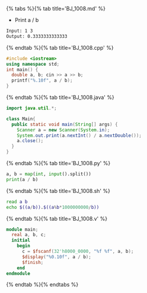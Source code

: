{% tabs %}{% tab title='BJ_1008.md' %}

* Print a / b

```txt
Input: 1 3
Output: 0.3333333333333
```

{% endtab %}{% tab title='BJ_1008.cpp' %}

```cpp
#include <iostream>
using namespace std;
int main() {
  double a, b; cin >> a >> b;
  printf("%.10f", a / b);
}
```

{% endtab %}{% tab title='BJ_1008.java' %}

```java
import java.util.*;

class Main{
  public static void main(String[] args) {
    Scanner a = new Scanner(System.in);
    System.out.print(a.nextInt() / a.nextDouble());
    a.close();
  }
}
```

{% endtab %}{% tab title='BJ_1008.py' %}

```py
a, b = map(int, input().split())
print(a / b)
```

{% endtab %}{% tab title='BJ_1008.sh' %}

```sh
read a b
echo $((a/b)).$((a%b*1000000000/b))
```

{% endtab %}{% tab title='BJ_1008.v' %}

```v
module main;
  real a, b, c;
  initial
    begin
      c = $fscanf(32'h8000_0000, "%f %f", a, b);
      $display("%0.10f", a / b);
      $finish;
    end
endmodule
```

{% endtab %}{% endtabs %}
